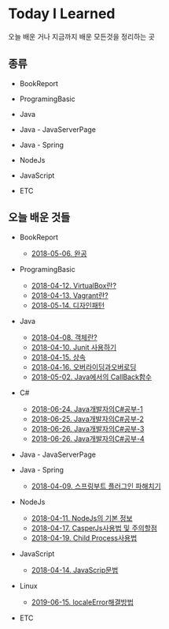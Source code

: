 # Today I Learned

오늘 배운 거나 지금까지 배운 모든것을 정리하는 곳

## 종류

- BookReport
- ProgramingBasic
- Java
- Java - JavaServerPage
- Java - Spring
- NodeJs
- JavaScript

- ETC

## 오늘 배운 것들

- BookReport
  - [2018-05-06. 완공](/BookReport/2018-05-06.완공.md)
- ProgramingBasic
  - [2018-04-12. VirtualBox란?](/Basic/2018-04-12-VirtualBox.md)
  - [2018-04-13. Vagrant란?](/Basic/2018-04-13-Vagrant.md)
  - [2018-05-14. 디자인패턴](/Basic/2018-05-14-DesignPattern.md)
- Java
  - [2018-04-08. 객체란?](/Java/2018-04-08-객체란.md)
  - [2018-04-10. Junit 사용하기](/Java/2018-04-10-Using-Junit.md)
  - [2018-04-15. 상속](/Java/2018-04-15-상속.md)
  - [2018-04-16. 오버라이딩과오버로딩](/Java/2018-04-16-오버라이딩과오버로딩.md)
  - [2018-05-02. Java에서의 CallBack함수](/Java/2018-05-02-FromJavaAtCallbackFunction.md)
- C#
  - [2018-06-24. Java개발자의C#공부-1](/C#/Java개발자의C#공부-1.md)
  - [2018-06-25. Java개발자의C#공부-2](/C#/Java개발자의C#공부-2.md)
  - [2018-06-26. Java개발자의C#공부-3](/C#/Java개발자의C#공부-3.md)
  - [2018-06-26. Java개발자의C#공부-4](/C#/Java개발자의C#공부-4.md)
- Java - JavaServerPage

- Java - Spring
  - [2018-04-09. 스프링부트 플러그인 파해치기](/Spring/2018-04-09-Spring-Boot-Plugin.md)
- NodeJs
  - [2018-04-11. NodeJs의 기본 정보](/NodeJs/2018-04-11-NodeJsStart.md)
  - [2018-04-17. CasperJs사용법 및 주의할점](/NodeJs/2018-04-17_CasperJsManualAndPointsToNote.md)
  - [2018-04-19. Child Process사용법](/NodeJs/2018-04-19_ChildProcessManual.md)
- JavaScript

  - [2018-04-14. JavaScrip문법](/JavaScript/2018-04-14-JavaScriptGrammar.md)

- Linux
  - [2019-06-15. localeError해결방법](/Linux/LocaleError.md)
- ETC
